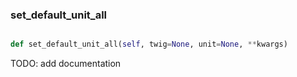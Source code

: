 ### set\_default\_unit\_all
```py

def set_default_unit_all(self, twig=None, unit=None, **kwargs)

```



TODO: add documentation

